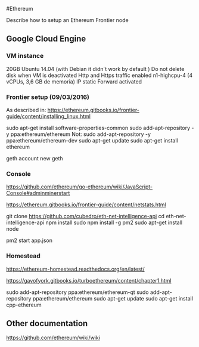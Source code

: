 #Ethereum

Describe how to setup an Ethereum Frontier node

## Google Cloud Engine

### VM instance
20GB
Ubuntu 14.04 (with Debian it didn´t work by default )
Do not delete disk when VM is deactivated
Http and Https traffic enabled
n1-highcpu-4 (4 vCPUs, 3,6 GB de memoria)
IP static
Forward activated

### Frontier setup (09/03/2016)

As described in:
https://ethereum.gitbooks.io/frontier-guide/content/installing_linux.html

sudo apt-get install software-properties-common
sudo add-apt-repository -y ppa:ethereum/ethereum
Not: sudo add-apt-repository -y ppa:ethereum/ethereum-dev
sudo apt-get update
sudo apt-get install ethereum

geth account new
geth

### Console
https://github.com/ethereum/go-ethereum/wiki/JavaScript-Console#adminminerstart

https://ethereum.gitbooks.io/frontier-guide/content/netstats.html

git clone https://github.com/cubedro/eth-net-intelligence-api
cd eth-net-intelligence-api
npm install
sudo npm install -g pm2
sudo apt-get install node 

pm2 start app.json




### Homestead

https://ethereum-homestead.readthedocs.org/en/latest/

https://gavofyork.gitbooks.io/turboethereum/content/chapter1.html

sudo add-apt-repository ppa:ethereum/ethereum-qt
sudo add-apt-repository ppa:ethereum/ethereum
sudo apt-get update
sudo apt-get install cpp-ethereum

## Other documentation

https://github.com/ethereum/wiki/wiki





